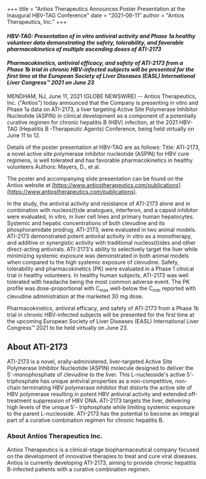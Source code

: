 +++
title = "Antios Therapeutics Announces Poster Presentation at the Inaugural HBV-TAG Conference"
date = "2021-06-11"
author = "Antios Therapeutics, Inc."
+++


#### *HBV-TAG: Presentation of in vitro antiviral activity and Phase 1a healthy volunteer data demonstrating the safety, tolerability, and favorable pharmacokinetics of multiple ascending doses of ATI-2173*

#### *Pharmacokinetics, antiviral efficacy, and safety of ATI-2173 from a Phase 1b trial in chronic HBV-infected subjects will be presented for the first time at the European Society of Liver Diseases (EASL) International Liver Congress&#8482; 2021 on June 23*


MENDHAM, NJ, June 11, 2021 (GLOBE NEWSWIRE) -- Antios Therapeutics, Inc. ("Antios") today announced that the Company is presenting in vitro and Phase 1a data on ATI-2173, a liver targeting Active Site Polymerase Inhibitor Nucleotide (ASPIN) in clinical development as a component of a potentially curative regimen for chronic hepatitis B (HBV) infection, at the 2021 HBV-TAG (Hepatitis B -Therapeutic Agents) Conference, being held virtually on June 11 to 12.

Details of the poster presentation at HBV-TAG are as follows:
Title: ATI-2173, a novel active site polymerase inhibitor nucleotide (ASPIN) for HBV cure regimens, is well tolerated and has favorable pharmacokinetics in healthy volunteers
Authors: Mayers, D., et al.

The poster and accompanying slide presentation can be found on the Antios website at [https://www.antiostherapeutics.com/publications](https://www.antiostherapeutics.com/publications).

In the study, the antiviral activity and resistance of ATI-2173 alone and in combination with nucleos(t)ide analogues, interferon, and a capsid inhibitor were evaluated, in vitro, in liver cell lines and primary human hepatocytes. Systemic and hepatic concentrations of both clevudine and its phosphoramidate prodrug, ATI-2173, were evaluated in two animal models. ATI-2173 demonstrated potent antiviral activity in vitro as a monotherapy, and additive or synergistic activity with traditional nucleos(t)ides and other direct-acting antivirals. ATI-2173's ability to selectively target the liver while minimizing systemic exposure was demonstrated in both animal models when compared to the high systemic exposure of clevudine. Safety, tolerability and pharmacokinetics (PK) were evaluated in a Phase 1 clinical trial in healthy volunteers. In healthy human subjects, ATI-2173 was well tolerated with headache being the most common adverse event. The PK profile was dose-proportional with C<sub>max</sub> well-below the C<sub>min</sub> reported with clevudine administration at the marketed 30 mg dose.

Pharmacokinetics, antiviral efficacy, and safety of ATI-2173 from a Phase 1b trial in chronic HBV-infected subjects will be presented for the first time at the upcoming European Society of Liver Diseases (EASL) International Liver Congress&#8482; 2021 to be held virtually on June 23.

## About ATI-2173
ATI-2173 is a novel, orally-administered, liver-targeted Active Site Polymerase Inhibitor Nucleotide (ASPIN) molecule designed to deliver the 5'-monophosphate of clevudine to the liver. This L-nucleoside's active 5'-triphosphate has unique antiviral properties as a non-competitive, non-chain terminating HBV polymerase inhibitor that distorts the active site of HBV polymerase resulting in potent HBV antiviral activity and extended off-treatment suppression of HBV DNA. ATI-2173 targets the liver, delivering high levels of the unique 5'- triphosphate while limiting systemic exposure to the parent L-nucleoside. ATI-2173 has the potential to become an integral part of a curative combination regimen for chronic hepatitis B.

### About Antios Therapeutics Inc.
Antios Therapeutics is a clinical-stage biopharmaceutical company focused on the development of innovative therapies to treat and cure viral diseases. Antios is currently developing ATI-2173, aiming to provide chronic hepatitis B-infected patients with a curative combination regimen.
